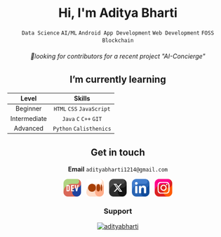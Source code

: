 <div align="center">
  
# Hi, I'm Aditya Bharti
`Data Science` `AI/ML` `Android App Development` `Web Development` `FOSS` `Blockchain`


###### 🚩looking for contributors for a recent project "AI-Concierge"

## I’m currently learning

|     Level    |           Skills          |
|:------------:|:-------------------------:|
|   Beginner   | `HTML` `CSS` `JavaScript` |
| Intermediate | `Java` `C` `C++` `GIT`      |
|   Advanced   |  `Python` `Calisthenics`  |


## Get in touch
**Email** `adityabharti1214@gmail.com`

<a href="https://dev.to/adityabharti" target="blank"><img align="center" src="https://github.com/dormeneur/dormeneur/blob/main/dev%20logo.png" alt="Dev.to" height="40" width="40" /></a>&nbsp;&nbsp;
<a href="https://medium.com/@aadityabhartii" target="blank"><img align="center" src="https://github.com/dormeneur/dormeneur/blob/main/medium%20logo.png" alt="Medium" height="40" width="40" /></a>&nbsp;&nbsp;
<a href="https://x.com/workingpandas" target="blank"><img align="center" src="https://github.com/dormeneur/dormeneur/blob/main/X%20logo.png" alt="X.com" height="40" width="40" /></a>&nbsp;&nbsp;
<a href="https://linkedin.com/in/aadityabhartii" target="blank"><img align="center" src="https://github.com/dormeneur/dormeneur/blob/main/linkedin%20logo.png" alt="LinkedIn" height="40" width="40" /></a>&nbsp;&nbsp;
<a href="https://instagram.com/aadityabhartii" target="blank"><img align="center" src="https://github.com/dormeneur/dormeneur/blob/main/Instagram%20icon.png" alt="Instagram" height="40" width="40" /></a>


### Support
<p><a href="https://www.buymeacoffee.com/adityabharti"> <img src="https://cdn.buymeacoffee.com/buttons/v2/default-blue.png" height="40" width="150" alt="adityabharti" /></a></p><br>

</div>

